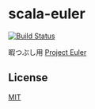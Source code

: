 # scala-euler

[![Build Status](https://travis-ci.org/cncgl/scala-euler.svg?branch=master)](https://travis-ci.org/cncgl/scala-euler)

暇つぶし用 [Project Euler](http://odz.sakura.ne.jp/projecteuler/index.php?Project%20Euler)

## License
[MIT](LICENSE)
